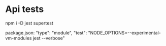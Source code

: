 # Api tests

npm i -D jest supertest

package.json:
"type": "module",
"test": "NODE_OPTIONS=--experimental-vm-modules jest --verbose"
